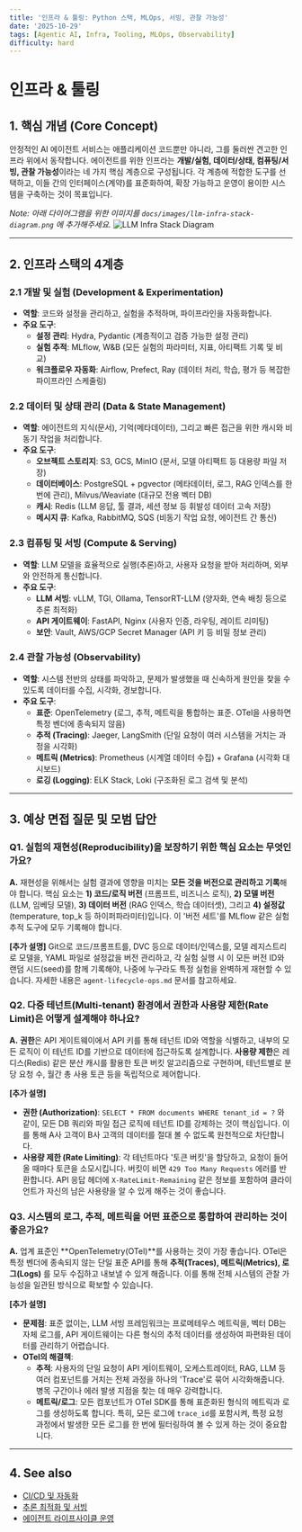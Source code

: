 ```yaml
---
title: '인프라 & 툴링: Python 스택, MLOps, 서빙, 관찰 가능성'
date: '2025-10-29'
tags: [Agentic AI, Infra, Tooling, MLOps, Observability]
difficulty: hard
---
```


# 인프라 & 툴링

## 1. 핵심 개념 (Core Concept)

안정적인 AI 에이전트 서비스는 애플리케이션 코드뿐만 아니라, 그를 둘러싼 견고한 인프라 위에서 동작합니다. 에이전트를 위한 인프라는 **개발/실험, 데이터/상태, 컴퓨팅/서빙, 관찰 가능성**이라는 네 가지 핵심 계층으로 구성됩니다. 각 계층에 적합한 도구를 선택하고, 이들 간의 인터페이스(계약)를 표준화하여, 확장 가능하고 운영이 용이한 시스템을 구축하는 것이 목표입니다.

*Note: 아래 다이어그램을 위한 이미지를 `docs/images/llm-infra-stack-diagram.png` 에 추가해주세요.*
![LLM Infra Stack Diagram](../../images/llm-infra-stack-diagram.png)

______________________________________________________________________

## 2. 인프라 스택의 4계층

### 2.1 개발 및 실험 (Development & Experimentation)

- **역할**: 코드와 설정을 관리하고, 실험을 추적하며, 파이프라인을 자동화합니다.
- **주요 도구**:
  - **설정 관리**: Hydra, Pydantic (계층적이고 검증 가능한 설정 관리)
  - **실험 추적**: MLflow, W&B (모든 실험의 파라미터, 지표, 아티팩트 기록 및 비교)
  - **워크플로우 자동화**: Airflow, Prefect, Ray (데이터 처리, 학습, 평가 등 복잡한 파이프라인 스케줄링)

### 2.2 데이터 및 상태 관리 (Data & State Management)

- **역할**: 에이전트의 지식(문서), 기억(메타데이터), 그리고 빠른 접근을 위한 캐시와 비동기 작업을 처리합니다.
- **주요 도구**:
  - **오브젝트 스토리지**: S3, GCS, MinIO (문서, 모델 아티팩트 등 대용량 파일 저장)
  - **데이터베이스**: PostgreSQL + pgvector (메타데이터, 로그, RAG 인덱스를 한 번에 관리), Milvus/Weaviate (대규모 전용 벡터 DB)
  - **캐시**: Redis (LLM 응답, 툴 결과, 세션 정보 등 휘발성 데이터 고속 저장)
  - **메시지 큐**: Kafka, RabbitMQ, SQS (비동기 작업 요청, 에이전트 간 통신)

### 2.3 컴퓨팅 및 서빙 (Compute & Serving)

- **역할**: LLM 모델을 효율적으로 실행(추론)하고, 사용자 요청을 받아 처리하며, 외부와 안전하게 통신합니다.
- **주요 도구**:
  - **LLM 서빙**: vLLM, TGI, Ollama, TensorRT-LLM (양자화, 연속 배칭 등으로 추론 최적화)
  - **API 게이트웨이**: FastAPI, Nginx (사용자 인증, 라우팅, 레이트 리미팅)
  - **보안**: Vault, AWS/GCP Secret Manager (API 키 등 비밀 정보 관리)

### 2.4 관찰 가능성 (Observability)

- **역할**: 시스템 전반의 상태를 파악하고, 문제가 발생했을 때 신속하게 원인을 찾을 수 있도록 데이터를 수집, 시각화, 경보합니다.
- **주요 도구**:
  - **표준**: OpenTelemetry (로그, 추적, 메트릭을 통합하는 표준. OTel을 사용하면 특정 벤더에 종속되지 않음)
  - **추적 (Tracing)**: Jaeger, LangSmith (단일 요청이 여러 시스템을 거치는 과정을 시각화)
  - **메트릭 (Metrics)**: Prometheus (시계열 데이터 수집) + Grafana (시각화 대시보드)
  - **로깅 (Logging)**: ELK Stack, Loki (구조화된 로그 검색 및 분석)

______________________________________________________________________

## 3. 예상 면접 질문 및 모범 답안

### Q1. 실험의 재현성(Reproducibility)을 보장하기 위한 핵심 요소는 무엇인가요?

**A.** 재현성을 위해서는 실험 결과에 영향을 미치는 **모든 것을 버전으로 관리하고 기록**해야 합니다. 핵심 요소는 **1) 코드/로직 버전** (프롬프트, 비즈니스 로직), **2) 모델 버전** (LLM, 임베딩 모델), **3) 데이터 버전** (RAG 인덱스, 학습 데이터셋), 그리고 **4) 설정값** (temperature, top_k 등 하이퍼파라미터)입니다. 이 '버전 세트'를 MLflow 같은 실험 추적 도구에 모두 기록해야 합니다.

**\[추가 설명\]**
Git으로 코드/프롬프트를, DVC 등으로 데이터/인덱스를, 모델 레지스트리로 모델을, YAML 파일로 설정값을 버전 관리하고, 각 실험 실행 시 이 모든 버전 ID와 랜덤 시드(seed)를 함께 기록해야, 나중에 누구라도 특정 실험을 완벽하게 재현할 수 있습니다. 자세한 내용은 `agent-lifecycle-ops.md` 문서를 참고하세요.

### Q2. 다중 테넌트(Multi-tenant) 환경에서 권한과 사용량 제한(Rate Limit)은 어떻게 설계해야 하나요?

**A.** **권한**은 API 게이트웨이에서 API 키를 통해 테넌트 ID와 역할을 식별하고, 내부의 모든 로직이 이 테넌트 ID를 기반으로 데이터에 접근하도록 설계합니다. **사용량 제한**은 레디스(Redis) 같은 분산 캐시를 활용한 토큰 버킷 알고리즘으로 구현하며, 테넌트별로 분당 요청 수, 월간 총 사용 토큰 등을 독립적으로 제어합니다.

**\[추가 설명\]**

- **권한 (Authorization)**: `SELECT * FROM documents WHERE tenant_id = ?` 와 같이, 모든 DB 쿼리와 파일 접근 로직에 테넌트 ID를 강제하는 것이 핵심입니다. 이를 통해 A사 고객이 B사 고객의 데이터를 절대 볼 수 없도록 원천적으로 차단합니다.
- **사용량 제한 (Rate Limiting)**: 각 테넌트마다 '토큰 버킷'을 할당하고, 요청이 들어올 때마다 토큰을 소모시킵니다. 버킷이 비면 `429 Too Many Requests` 에러를 반환합니다. API 응답 헤더에 `X-RateLimit-Remaining` 같은 정보를 포함하여 클라이언트가 자신의 남은 사용량을 알 수 있게 해주는 것이 좋습니다.

### Q3. 시스템의 로그, 추적, 메트릭을 어떤 표준으로 통합하여 관리하는 것이 좋은가요?

**A.** 업계 표준인 \*\*OpenTelemetry(OTel)\*\*를 사용하는 것이 가장 좋습니다. OTel은 특정 벤더에 종속되지 않는 단일 표준 API를 통해 **추적(Traces), 메트릭(Metrics), 로그(Logs)** 를 모두 수집하고 내보낼 수 있게 해줍니다. 이를 통해 전체 시스템의 관찰 가능성을 일관된 방식으로 확보할 수 있습니다.

**\[추가 설명\]**

- **문제점**: 표준 없이는, LLM 서빙 프레임워크는 프로메테우스 메트릭을, 벡터 DB는 자체 로그를, API 게이트웨이는 다른 형식의 추적 데이터를 생성하여 파편화된 데이터를 관리하기 어렵습니다.
- **OTel의 해결책**:
  - **추적**: 사용자의 단일 요청이 API 게İ이트웨이, 오케스트레이터, RAG, LLM 등 여러 컴포넌트를 거치는 전체 과정을 하나의 'Trace'로 묶어 시각화해줍니다. 병목 구간이나 에러 발생 지점을 찾는 데 매우 강력합니다.
  - **메트릭/로그**: 모든 컴포넌트가 OTel SDK를 통해 표준화된 형식의 메트릭과 로그를 생성하도록 합니다. 특히, 모든 로그에 `trace_id`를 포함시켜, 특정 요청 과정에서 발생한 모든 로그를 한 번에 필터링하여 볼 수 있게 하는 것이 중요합니다.

______________________________________________________________________

## 4. See also

- [CI/CD 및 자동화](./ci-cd-and-automation.md)
- [추론 최적화 및 서빙](../5-7-llm-%EC%95%84%ED%82%A4%ED%85%8D%EC%B2%98-and-%EC%B5%9C%EC%A0%81%ED%99%94/inference-optimization-and-serving.md)
- [에이전트 라이프사이클 운영](../5-6-agentops-%EC%9A%B4%EC%98%81-and-%EC%9E%90%EB%8F%99%ED%99%94/agent-lifecycle-ops.md)
